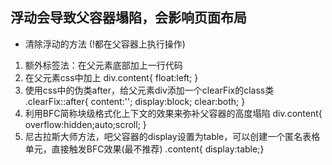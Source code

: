 ## 浮动会导致父容器塌陷，会影响页面布局
- 清除浮动的方法 (!都在父容器上执行操作)
1. 额外标签法：在父元素底部加上一行代码<div style="clear:left"></div>
2. 在父元素css中加上
div.content{
  float:left;
}
3. 使用css中的伪类after，给父元素div添加一个clearFix的class类
.clearFix::after{
  content:'';
  display:block;
  clear:both;
}
4. 利用BFC简称块级格式化上下文的效果来弥补父容器的高度塌陷
div.content{
  overflow:hidden;auto;scroll;
}
5. 尼古拉斯大师方法，吧父容器的display设置为table，可以创建一个匿名表格单元，直接触发BFC效果(最不推荐)
.content{
  display:table;}